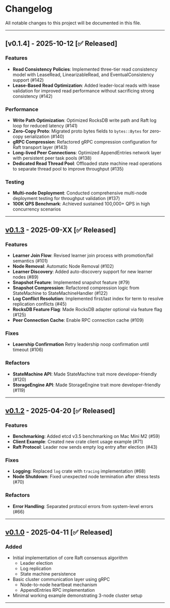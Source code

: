 # Changelog

All notable changes to this project will be documented in this file.

---

## [v0.1.4] - 2025-10-12 [✅ Released]

### Features

- **Read Consistency Policies**: Implemented three-tier read consistency model with LeaseRead, LinearizableRead, and EventualConsistency support (#142)
- **Lease-Based Read Optimization**: Added leader-local reads with lease validation for improved read performance without sacrificing strong consistency (#142)

### Performance

- **Write Path Optimization**: Optimized RocksDB write path and Raft log loop for reduced latency (#141)
- **Zero-Copy Proto**: Migrated proto bytes fields to `bytes::Bytes` for zero-copy serialization (#140)
- **gRPC Compression**: Refactored gRPC compression configuration for Raft transport layer (#143)
- **Long-lived Peer Connections**: Optimized AppendEntries network layer with persistent peer task pools (#138)
- **Dedicated Read Thread Pool**: Offloaded state machine read operations to separate thread pool to improve throughput (#135)

### Testing

- **Multi-node Deployment**: Conducted comprehensive multi-node deployment testing for throughput validation (#137)
- **100K QPS Benchmark**: Achieved sustained 100,000+ QPS in high concurrency scenarios

---

## [v0.1.3] - 2025-09-XX [✅ Released]

### Features

- **Learner Join Flow**: Revised learner join process with promotion/fail semantics (#101)
- **Node Removal**: Automatic Node Removal (#102)
- **Learner Discovery**: Added auto-discovery support for new learner nodes (#89)
- **Snapshot Feature**: Implemented snapshot feature (#79)
- **Snapshot Compression**: Refactored compression logic from StateMachine to StateMachineHandler (#122)
- **Log Conflict Resolution**: Implemented first/last index for term to resolve replication conflicts (#45)
- **RocksDB Feature Flag**: Made RocksDB adapter optional via feature flag (#125)
- **Peer Connection Cache**: Enable RPC connection cache (#109)

### Fixes

- **Leaership Confirmation** Retry leadership noop confirmation until timeout (#106)

### Refactors

- **StateMachine API**: Made StateMachine trait more developer-friendly (#120)
- **StorageEngine API**: Made StorageEngine trait more developer-friendly (#119)

---

## [v0.1.2] - 2025-04-20 [✅ Released]

### Features

- **Benchmarking**: Added etcd v3.5 benchmarking on Mac Mini M2 (#59)
- **Client Example**: Created new crate client usage example (#71)
- **Raft Protocol**: Leader now sends empty log entry after election (#43)

### Fixes

- **Logging**: Replaced `log` crate with `tracing` implementation (#68)
- **Node Shutdown**: Fixed unexpected node termination after stress tests (#70)

### Refactors

- **Error Handling**: Separated protocol errors from system-level errors (#66)

---

## [v0.1.0] - 2025-04-11 [✅ Released]

### Added

- Initial implementation of core Raft consensus algorithm
  - Leader election
  - Log replication
  - State machine persistence
- Basic cluster communication layer using gRPC
  - Node-to-node heartbeat mechanism
  - AppendEntries RPC implementation
- Minimal working example demonstrating 3-node cluster setup

---

[//]: # "Version Links"
[v0.1.0]: https://github.com/deventlab/d-engine/releases/tag/v0.1.0
[v0.1.2]: https://github.com/deventlab/d-engine/releases/tag/v0.1.2
[v0.1.3]: https://github.com/deventlab/d-engine/releases/tag/v0.1.3
